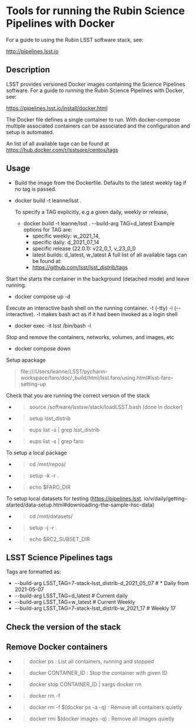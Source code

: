 Tools for running the Rubin Science Pipelines with Docker
==========================================================

For a guide to using the Rubin LSST software stack, see:

http://pipelines.lsst.io

Description
------------

LSST provides versioned Docker images containing the Science Pipelines software. 
For a guide to running the Rubin Science Pipelines with Docker, see: 

https://pipelines.lsst.io/install/docker.html

The Docker file defines a single container to run. With docker-compose multiple associated containers can 
be associated and the configuration and setup is automated. 

An list of all available tage can be found at
https://hub.docker.com/r/lsstsqre/centos/tags


Usage
-----

- Build the image from the Dockerfile. Defaults to the latest weekly tag if no tag is passed.
* docker build -t leanne/lsst . 

    To specify a TAG explicitly, e.g a given daily, weekly or release,  
    * docker build -t leanne/lsst . --build-arg TAG=d_latest
    Example options for TAG are: 
      * specific weekly: w_2021_14,
      * specific daily: d_2021_07_14
      * specific release (22.0.1): v22_0_1, v_23_0_0
      * latest builds: d_latest, w_latest
    A full list of all available tags can be found at:
      * https://github.com/lsst/lsst_distrib/tags
  
Start the starts the container in the background (detached mode) and leave running. 
* docker compose up -d 
    
Execute an interactive bash shell on the running container. -t (-tty) -i (--interactive). 
-l makes bash act as if it had been invoked as a login shell
* docker exec -it lsst /bin/bash -l

Stop and remove the containers, networks, volumes, and images, etc
* docker compose down

Setup apackage 
> file:///Users/leanne/LSST/pycharm-workspace/faro/doc/_build/html/lsst.faro/using.html#lsst-faro-setting-up
> 

Check that you are running the correct version of the stack 
* > source /software/lsstsw/stack/loadLSST.bash (done in docker)
* > setup lsst_distrib
* > eups list -s | grep lsst_distrib
* > eups list -s | grep faro

To setup a local package 
* > cd /mnt/repos/<package>
* > setup -k -r .
* > echo $FARO_DIR
  

To setup local datasets for testing (https://pipelines.lsst.
io/v/daily/getting-started/data-setup.html#downloading-the-sample-hsc-data)
* > cd /mnt/datasets/<dataset>
* > setup -j -r .
* > echo $RC2_SUBSET_DIR

LSST Science Pipelines tags
---------------------------

Tags are formatted as: 
  * --build-arg LSST_TAG=7-stack-lsst_distrib-d_2021_05_07  # * Daily from 2021-05-07
  * --build-arg LSST_TAG=d_latest  # Current daily
  * --build-arg LSST_TAG=w_latest   # Current Weekly
  * --build-arg LSST_TAG=7-stack-lsst_distrib-w_2021_17  # Weekly 17
  
Check the version of the stack 
------------------------------

Remove Docker containers
------------------------
* > docker ps : List all containers, running and stopped 
* > docker CONTAINER_ID : Stop the container with given ID
* > docker stop CONTAINER_ID | xargs docker rm
* > docker rm -f 
* > docker rm -f $(docker ps -a -q) : Remove all containers quietly
* > docker rmi $(docker images -q) : Remove all images quietly